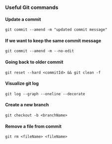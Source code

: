 ### Useful Git commands

#### Update a commit

```
git commit --amend -m "updated commit message"
```

#### If we want to keep the same commit message

```
git commit --amend -m --no-edit
```

#### Going back to older commit

```
git reset --hard <commitId> && git clean -f
```

#### Visualize git log

```
git log --graph --oneline --decorate
```

#### Create a new branch

```
git checkout -b <branchName>
```

#### Remove a file from commit

```
git rm <fileName> <fileName>
```
